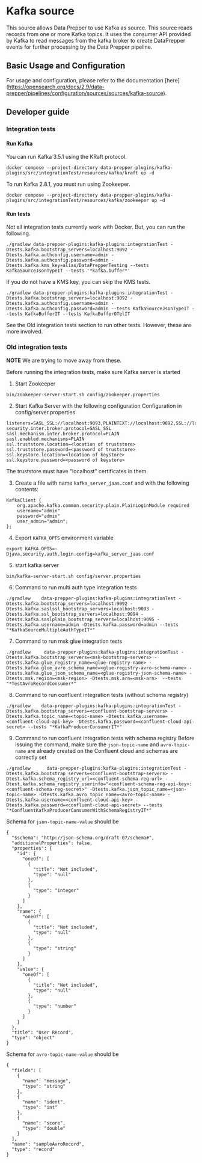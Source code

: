 # Kafka source

This source allows Data Prepper to use Kafka as source. This source reads records from one or more Kafka topics. It uses the consumer API provided by Kafka to read messages from the kafka broker to create DataPrepper events for further processing by the Data Prepper pipeline.

## Basic Usage and Configuration

For usage and configuration, please refer to the documentation [here] (https://opensearch.org/docs/2.9/data-prepper/pipelines/configuration/sources/sources/kafka-source).


## Developer guide

### Integration tests

#### Run Kafka

You can run Kafka 3.5.1 using the KRaft protocol.

```
docker compose --project-directory data-prepper-plugins/kafka-plugins/src/integrationTest/resources/kafka/kraft up -d
```

To run Kafka 2.8.1, you must run using Zookeeper.

```
docker compose --project-directory data-prepper-plugins/kafka-plugins/src/integrationTest/resources/kafka/zookeeper up -d
```

#### Run tests

Not all integration tests currently work with Docker. But, you can run the following.

```
./gradlew data-prepper-plugins:kafka-plugins:integrationTest -Dtests.kafka.bootstrap_servers=localhost:9092 -Dtests.kafka.authconfig.username=admin -Dtests.kafka.authconfig.password=admin -Dtests.kafka.kms_key=alias/DataPrepperTesting --tests KafkaSourceJsonTypeIT --tests '*kafka.buffer*'
```

If you do not have a KMS key, you can skip the KMS tests.

```
./gradlew data-prepper-plugins:kafka-plugins:integrationTest -Dtests.kafka.bootstrap_servers=localhost:9092 -Dtests.kafka.authconfig.username=admin -Dtests.kafka.authconfig.password=admin --tests KafkaSourceJsonTypeIT --tests KafkaBufferIT --tests KafkaBufferOTelIT
```


See the Old integration tests section to run other tests. However, these are more involved.

### Old integration tests

**NOTE** We are trying to move away from these.

Before running the integration tests, make sure Kafka server is started
1. Start Zookeeper
```
bin/zookeeper-server-start.sh config/zookeeper.properties
```
2. Start Kafka Server with the following configuration
Configuration in config/server.properties
```
listeners=SASL_SSL://localhost:9093,PLAINTEXT://localhost:9092,SSL://localhost:9094,SASL_PLAINTEXT://localhost:9095
security.inter.broker.protocol=SASL_SSL
sasl.mechanism.inter.broker.protocol=PLAIN
sasl.enabled.mechanisms=PLAIN
ssl.truststore.location=<location of truststore>
ssl.truststore.password=<password of truststore>
ssl.keystore.location=<location of keystore>
ssl.keystore.password=<password of keystore>
```
The truststore must have "localhost" certificates in them.

3. Create a file with name `kafka_server_jaas.conf` and with the following contents:
```
KafkaClient {
    org.apache.kafka.common.security.plain.PlainLoginModule required
    username="admin"
    password="admin"
    user_admin="admin";
};
```

4. Export `KAFKA_OPTS` environment variable
```
export KAFKA_OPTS=-Djava.security.auth.login.config=kafka_server_jaas.conf
```

5. start kafka server
```
bin/kafka-server-start.sh config/server.properties
```

6. Command to run multi auth type integration tests

```
./gradlew    data-prepper-plugins:kafka-plugins:integrationTest -Dtests.kafka.bootstrap_servers=localhost:9092 -Dtests.kafka.saslssl_bootstrap_servers=localhost:9093 -Dtests.kafka.ssl_bootstrap_servers=localhost:9094 -Dtests.kafka.saslplain_bootstrap_servers=localhost:9095 -Dtests.kafka.username=admin -Dtests.kafka.password=admin --tests "*KafkaSourceMultipleAuthTypeIT*"
```

7. Command to run msk glue integration tests

```
./gradlew     data-prepper-plugins:kafka-plugins:integrationTest -Dtests.kafka.bootstrap_servers=<msk-bootstrap-servers> -Dtests.kafka.glue_registry_name=<glue-registry-name> -Dtests.kafka.glue_avro_schema_name=<glue-registry-avro-schema-name> -Dtests.kafka.glue_json_schema_name=<glue-registry-json-schema-name> -Dtests.msk.region=<msk-region> -Dtests.msk.arn=<msk-arn>  --tests "*TestAvroRecordConsumer*"

```

8. Command to run confluent integration tests (without schema registry)

```
./gradlew    data-prepper-plugins:kafka-plugins:integrationTest -Dtests.kafka.bootstrap_servers=<confluent-bootstrap-servers> -Dtests.kafka.topic_name=<topic-name> -Dtests.kafka.username=<confluent-cloud-api-key> -Dtests.kafka.password=<confluent-cloud-api-secret> --tests "*KafkaProducerConsumerIT*"
```

9. Command to run confluent integration tests with schema registry
Before issuing the command, make sure the `json-topic-name` and `avro-topic-name` are already created on the Confluent cloud and schemas are correctly set

```
./gradlew      data-prepper-plugins:kafka-plugins:integrationTest -Dtests.kafka.bootstrap_servers=<confluent-bootstrap-servers> -Dtest.kafka.schema_registry_url=<confluent-schema-reg-url> -Dtest.kafka.schema_registry_userinfo="<confluent-schema-reg-api-key>:<confluent-schema-reg-secret>" -Dtests.kafka.json_topic_name=<json-topic-name> -Dtests.kafka.avro_topic_name=<avro-topic-name> -Dtests.kafka.username=<confluent-cloud-api-key> -Dtests.kafka.password=<confluent-cloud-api-secret> --tests "*ConfluentKafkaProducerConsumerWithSchemaRegistryIT*"
```

Schema for `json-topic-name-value` should be
```
{
  "$schema": "http://json-schema.org/draft-07/schema#",
  "additionalProperties": false,
  "properties": {
    "id": {
      "oneOf": [
        {
          "title": "Not included",
          "type": "null"
        },
        {
          "type": "integer"
        }
      ]
    },
    "name": {
      "oneOf": [
        {
          "title": "Not included",
          "type": "null"
        },
        {
          "type": "string"
        }
      ]
    },
    "value": {
      "oneOf": [
        {
          "title": "Not included",
          "type": "null"
        },
        {
          "type": "number"
        }
      ]
    }
  },
  "title": "User Record",
  "type": "object"
}
```

Schema for `avro-topic-name-value` should be
```
{
  "fields": [
    {
      "name": "message",
      "type": "string"
    },
    {
      "name": "ident",
      "type": "int"
    },
    {
      "name": "score",
      "type": "double"
    }
  ],
  "name": "sampleAvroRecord",
  "type": "record"
}
```

